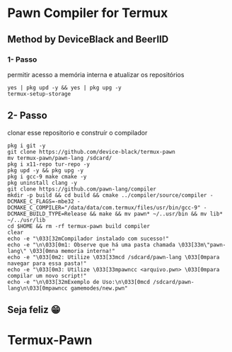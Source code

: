 # Pawn Compiler for Termux
## Method by DeviceBlack and BeerlID

### 1- Passo
permitir acesso a memória interna e atualizar os repositórios
```bsh
yes | pkg upd -y && yes | pkg upg -y
termux-setup-storage
```

## 2- Passo
clonar esse repositorio e construír o compilador
```bsh
pkg i git -y
git clone https://github.com/device-black/termux-pawn
mv termux-pawn/pawn-lang /sdcard/
pkg i x11-repo tur-repo -y
pkg upd -y && pkg upg -y
pkg i gcc-9 make cmake -y
pkg uninstall clang -y
git clone https://github.com/pawn-lang/compiler
mkdir -p build && cd build && cmake ../compiler/source/compiler -DCMAKE_C_FLAGS=-mbe32 -DCMAKE_C_COMPILER="/data/data/com.termux/files/usr/bin/gcc-9" -DCMAKE_BUILD_TYPE=Release && make && mv pawn* ~/..usr/bin && mv lib* ~/../usr/lib
cd $HOME && rm -rf termux-pawn build compiler
clear
echo -e "\033[32mCompilador instalado com sucesso!"
echo -e "\n\033[0m1: Observe que há uma pasta chamada \033[33m\"pawn-lang\" \033[0mna memoria interna!"
echo -e "\033[0m2: Utilize \033[33mcd /sdcard/pawn-lang \033[0mpara navegar para essa pasta!"
echo -e "\033[0m3: Utilize \033[33mpawncc <arquivo.pwn> \033[0mpara compilar um novo script!"
echo -e "\n\033[32mExemplo de Uso:\n\033[0mcd /sdcard/pawn-lang\n\033[0mpawncc gamemodes/new.pwn"
```

## Seja feliz 😁
# Termux-Pawn
